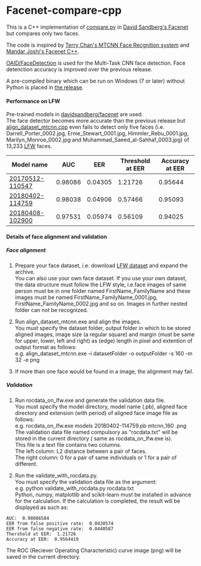 # Facenet-compare-cpp

This is a C++ implementation of  [compare.py](https://github.com/davidsandberg/facenet/blob/master/src/compare.py) in [David Sandberg's Facenet](https://github.com/davidsandberg/facenet) but compares only two faces.

The code is inspired by [Terry Chan's MTCNN Face Recgnition system](https://github.com/Chanstk/FaceRecognition_MTCNN_Facenet)
and [Mandar Joshi's Facenet C++](https://github.com/mndar/facenet_classifier).

[OAID/FaceDetection](https://github.com/OAID/FaceDetection) is used for the Multi-Task CNN face detection.
Face detenction accuracy is improved over the previous release.

A pre-compiled binary which can be run on Windows (7 or later) without Python is placed in [the release](https://github.com/brhr-iwao/facenet-compare-cpp/releases).

#### Performance on LFW
Pre-trained models in  [davidsandberg/facenet](https://github.com/davidsandberg/facenet#pre-trained-models) are used.    
The face detector becomes more accurate than the previous release but [align_dataset_mtcnn.cpp](https://github.com/brhr-iwao/facenet-compare-cpp/blob/master/align_dataset_mtcnn.cpp]) even fails to detect only five faces (i.e. Darrell_Porter_0002.jpg, Ernie_Stewart_0001.jpg, Himmler_Rebu_0001.jpg, Marilyn_Monroe_0002.jpg and Muhammad_Saeed_al-Sahhaf_0003.jpg) of 13,233 [LFW](http://vis-www.cs.umass.edu/lfw) faces.

| Model name       |  AUC      |   EER   |  Threshold at EER  |   Accuracy at EER  |
|------------------|-----------|---------|--------------------|--------------------|
| [20170512-110547](https://drive.google.com/open?id=0B5MzpY9kBtDVZ2RpVDYwWmxoSUk)| 0.98086 | 0.04305 | 1.21726 | 0.95644 |
| [20180402-114759](https://drive.google.com/open?id=1EXPBSXwTaqrSC0OhUdXNmKSh9qJUQ55-)| 0.98038 | 0.04906 | 0.57466 | 0.95093 |
| [20180408-102900](https://drive.google.com/open?id=1R77HmFADxe87GmoLwzfgMu_HY0IhcyBz)| 0.97531 | 0.05974 |  0.56109 | 0.94025 |

#### Details of face alignment and validation
##### Face alignment
1. Prepare your face dataset, i.e. download  [LFW dataset](http://vis-www.cs.umass.edu/lfw) and expand the archive.     
You can also use your own face dataset.
If you use your own dataset, the data structure must follow the LFW style,
i.e.face images of same person must be in one folder named FirstName_FamilyName
and these images must be named FirstName_FamilyName_0001.jpg, FirstName_FamilyName_0002.jpg and so on.
Images in further nested folder can not be recognized.

2. Run align_dataset_mtcnn.exe and align the images.     
You must specify the dataset folder, output folder in which to be stored aligned images, image size (a regular square)
and margin (must be same for upper, lower, left and right) as (edge) length in pixel
and extention of output format as follows:    
e.g. align_dataset_mtcnn.exe -i datasetFolder -o outputFolder -s 160 -m 32 -e png

3. If more than one face would be found in a image, the alignment may fail.

##### Validation
1. Run rocdata_on_lfw.exe and generate the validation data file.    
You must specify the model directory, model name (.pb), aligned face directory and extension (with period) of aligned face image file as follows:   
e.g. rocdata_on_lfw.exe models 20180402-114759.pb mtcnn_160 .png    
The validation data file named compulsory as "rocdata.txt" will be stored in the current directory ( same as rocdata_on_lfw.exe is).   
This file is a text file contains two columns.    
The left column: L2 distance between a pair of faces.    
The right column: 0 for a pair of same individuals or 1 for a pair of different.

2. Run the validate_with_rocdata.py.      
You must specify the validation data file as the argument:   
e.g. python validate_with_rocdata.py rocdata.txt    
Python, numpy, matplotlib and scikit-learn must be installed in advance for the calculation.
If the calculation is completed, the result will be displayed as such as:
```
AUC:  0.98086584    
EER from false positive rate:  0.0430574
EER from false negative rate:  0.0440587
Thershold at EER:  1.21726
Accuracy at EER:  0.9564419
```
The ROC (Reciever Operating Characteristic) curve image (png) will be saved in the current directory.
